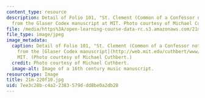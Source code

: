 ```yaml
---
content_type: resource
description: Detail of Folio 101, "St. Clement (Common of a Confessor not Bishop),"
  from the Glaser Codex manuscript at MIT. Photo courtesy of Michael Cuthbert.
file: /media/https%3A/open-learning-course-data-rc.s3.amazonaws.com/21m-220-early-music-fall-2010/7ee3c28bc4a22383579ddd8be0a2db28_21m-220f10.jpg
file_type: image/jpeg
image_metadata:
  caption: Detail of Folio 101, "St. Clement (Common of a Confessor not Bishop),"
    from the [Glaser Codex manuscript](http://web.mit.edu/cuthbert/www/glaser/) at
    MIT. (Photo courtesy of Michael Cuthbert.)
  credit: Photo courtesy of Michael Cuthbert.
  image-alt: Image of a 16th century music manuscript.
resourcetype: Image
title: 21m-220f10.jpg
uid: 7ee3c28b-c4a2-2383-579d-dd8be0a2db28
---
```


